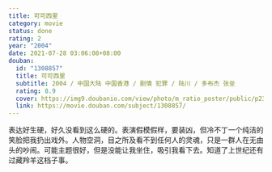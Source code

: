```yaml
---
title: 可可西里
category: movie
status: done
rating: 2
year: "2004"
date: 2021-07-28 03:06:08+08:00
douban:
  id: "1308857"
  title: 可可西里
  subtitle: 2004 / 中国大陆 中国香港 / 剧情 犯罪 / 陆川 / 多布杰 张垒
  rating: 8.9
  cover: https://img9.doubanio.com/view/photo/m_ratio_poster/public/p2363208684.jpg
  link: https://movie.douban.com/subject/1308857/
---
```


表达好生硬，好久没看到这么硬的。表演假模假样，要装凶，但冷不丁一个纯洁的笑脸把我扔出戏外。人物空洞，目之所及看不到任何人的灵魂，只是一群人在无由头的吵闹。可能主题很好，但是没能让我坐住，吸引我看下去。知道了上世纪还有过藏羚羊这档子事。
